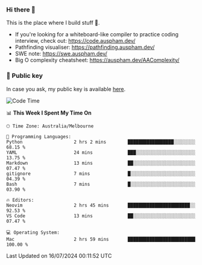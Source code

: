 ### Hi there 👋

This is the place where I build stuff 👀. 

- If you're looking for a whiteboard-like compiler to practice coding interview, check out: https://code.auspham.dev/
- Pathfinding visualiser: https://pathfinding.auspham.dev/
- SWE note: https://swe.auspham.dev/
- Big O complexity cheatsheet: https://auspham.dev/AAComplexity/

### 🔑 Public key

In case you ask, my public key is available [here](https://public.auspham.dev/).

<!--START_SECTION:waka-->
![Code Time](http://img.shields.io/badge/Code%20Time-1%2C312%20hrs%2048%20mins-blue)

📊 **This Week I Spent My Time On** 

```text
🕑︎ Time Zone: Australia/Melbourne

💬 Programming Languages: 
Python                   2 hrs 2 mins        █████████████████░░░░░░░░   68.15 % 
YAML                     24 mins             ███░░░░░░░░░░░░░░░░░░░░░░   13.75 % 
Markdown                 13 mins             ██░░░░░░░░░░░░░░░░░░░░░░░   07.47 % 
gitignore                7 mins              █░░░░░░░░░░░░░░░░░░░░░░░░   04.39 % 
Bash                     7 mins              █░░░░░░░░░░░░░░░░░░░░░░░░   03.90 % 

🔥 Editors: 
Neovim                   2 hrs 45 mins       ███████████████████████░░   92.53 % 
VS Code                  13 mins             ██░░░░░░░░░░░░░░░░░░░░░░░   07.47 % 

💻 Operating System: 
Mac                      2 hrs 59 mins       █████████████████████████   100.00 % 
```


 Last Updated on 16/07/2024 00:11:52 UTC
<!--END_SECTION:waka-->

<!--
**rockmanvnx6/rockmanvnx6** is a ✨ _special_ ✨ repository because its `README.md` (this file) appears on your GitHub profile.

Here are some ideas to get you started:

- 🔭 I’m currently working on ...
- 🌱 I’m currently learning ...
- 👯 I’m looking to collaborate on ...
- 🤔 I’m looking for help with ...
- 💬 Ask me about ...
- 📫 How to reach me: ...
- 😄 Pronouns: ...
- ⚡ Fun fact: ...
-->
